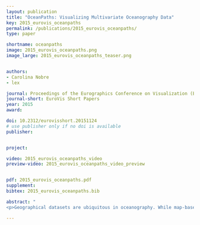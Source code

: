 ```yaml
---
layout: publication
title: "OceanPaths: Visualizing Multivariate Oceanography Data"
key: 2015_eurovis_oceanpaths
permalink: /publications/2015_eurovis_oceanpaths/
type: paper

shortname: oceanpaths
image: 2015_eurovis_oceanpaths.png
image_large: 2015_eurovis_oceanpaths_teaser.png


authors:
- Carolina Nobre
- lex

journal: Proceedings of the Eurographics Conference on Visualization (EuroVis ’15) - Short Papers
journal-short: EuroVis Short Papers
year: 2015
award:

doi: 10.2312/eurovisshort.20151124
# use publisher only if no doi is available
publisher:


project:

video: 2015_eurovis_oceanpaths_video
preview-video: 2015_eurovis_oceanpaths_video_preview


pdf: 2015_eurovis_oceanpaths.pdf
supplement:
bibtex: 2015_eurovis_oceanpaths.bib

abstract: "
<p>Geographical datasets are ubiquitous in oceanography. While map-based visualizations are useful for many different domains, they can suffer from cluttering and overplotting issues when used for multivariate data sets. As a result, spatial data exploration in oceanography has often been restricted to multiple maps showing various depths or time intervals. This lack of interactive exploration often hinders efforts to expose correlations between properties of oceanographic features, specifically currents. OceanPaths provides powerful interaction and exploration methods for spatial, multivariate oceanography datasets to remedy these situations. Fundamentally, our method allows users to define pathways, typically following currents, along which the variation of the high-dimensional data can be plotted efficiently. We present a case study conducted by domain experts to underscore the usefulness of OceanPaths in uncovering trends and correlations in oceanographic data sets.</p>"

---
```

